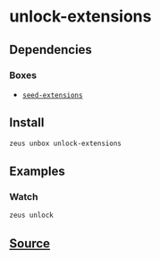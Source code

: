 
unlock-extensions 
====================




## Dependencies
### Boxes
* [`seed-extensions`](seed-extensions.md)




## Install
```bash
zeus unbox unlock-extensions
```
## Examples
### Watch 
```bash
zeus unlock
```





## [Source](https://github.com/liquidapps-io/zeus-sdk/tree/master/boxes/groups/undefined/unlock-extensions)
